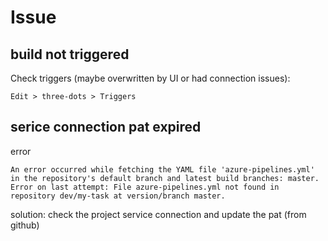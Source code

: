 # Issue

## build not triggered
Check triggers (maybe overwritten by UI or had connection issues):
```
Edit > three-dots > Triggers
```

## serice connection pat expired
error
```
An error occurred while fetching the YAML file 'azure-pipelines.yml' in the repository's default branch and latest build branches: master.
Error on last attempt: File azure-pipelines.yml not found in repository dev/my-task at version/branch master.
```
solution: check the project service connection and update the pat (from github)

